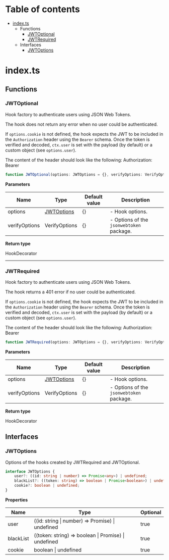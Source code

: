 # Table of contents

* [index.ts][SourceFile-0]
    * Functions
        * [JWTOptional][FunctionDeclaration-0]
        * [JWTRequired][FunctionDeclaration-1]
    * Interfaces
        * [JWTOptions][InterfaceDeclaration-0]

# index.ts

## Functions

### JWTOptional

Hook factory to authenticate users using JSON Web Tokens.

The hook does not return any error when no user could be authenticated.

If `options.cookie` is not defined, the hook expects the JWT to be included in the
`Authorization` header using the `Bearer` schema. Once the token is verified and decoded,
`ctx.user` is set with the payload (by default) or a custom object (see `options.user`).

The content of the header should look like the following: Authorization: Bearer <token>

```typescript
function JWTOptional(options: JWTOptions = {}, verifyOptions: VerifyOptions = {}): HookDecorator;
```

**Parameters**

| Name          | Type                                 | Default value | Description                              |
| ------------- | ------------------------------------ | ------------- | ---------------------------------------- |
| options       | [JWTOptions][InterfaceDeclaration-0] | {}            | - Hook options.                          |
| verifyOptions | VerifyOptions                        | {}            | - Options of the `jsonwebtoken` package. |

**Return type**

HookDecorator

----------

### JWTRequired

Hook factory to authenticate users using JSON Web Tokens.

The hook returns a 401 error if no user could be authenticated.

If `options.cookie` is not defined, the hook expects the JWT to be included in the
`Authorization` header using the `Bearer` schema. Once the token is verified and decoded,
`ctx.user` is set with the payload (by default) or a custom object (see `options.user`).

The content of the header should look like the following: Authorization: Bearer <token>

```typescript
function JWTRequired(options: JWTOptions = {}, verifyOptions: VerifyOptions = {}): HookDecorator;
```

**Parameters**

| Name          | Type                                 | Default value | Description                              |
| ------------- | ------------------------------------ | ------------- | ---------------------------------------- |
| options       | [JWTOptions][InterfaceDeclaration-0] | {}            | - Hook options.                          |
| verifyOptions | VerifyOptions                        | {}            | - Options of the `jsonwebtoken` package. |

**Return type**

HookDecorator

## Interfaces

### JWTOptions

Options of the hooks created by JWTRequired and JWTOptional.

```typescript
interface JWTOptions {
    user?: ((id: string | number) => Promise<any>) | undefined;
    blackList?: ((token: string) => boolean | Promise<boolean>) | undefined;
    cookie?: boolean | undefined;
}
```

**Properties**

| Name      | Type                                                                  | Optional |
| --------- | --------------------------------------------------------------------- | -------- |
| user      | ((id: string &#124; number) => Promise<any>) &#124; undefined         | true     |
| blackList | ((token: string) => boolean &#124; Promise<boolean>) &#124; undefined | true     |
| cookie    | boolean &#124; undefined                                              | true     |

[SourceFile-0]: index.md#indexts
[FunctionDeclaration-0]: index.md#jwtoptional
[InterfaceDeclaration-0]: index.md#jwtoptions
[FunctionDeclaration-1]: index.md#jwtrequired
[InterfaceDeclaration-0]: index.md#jwtoptions
[InterfaceDeclaration-0]: index.md#jwtoptions